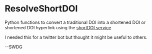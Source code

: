 # ResolveShortDOI

Python functions to convert a traditional DOI into a shortened DOI or shortened DOI hyperlink using the [shortDOI service](http://shortdoi.org/)

I needed this for a twitter bot but thought it might be useful to others.

--SWDG
